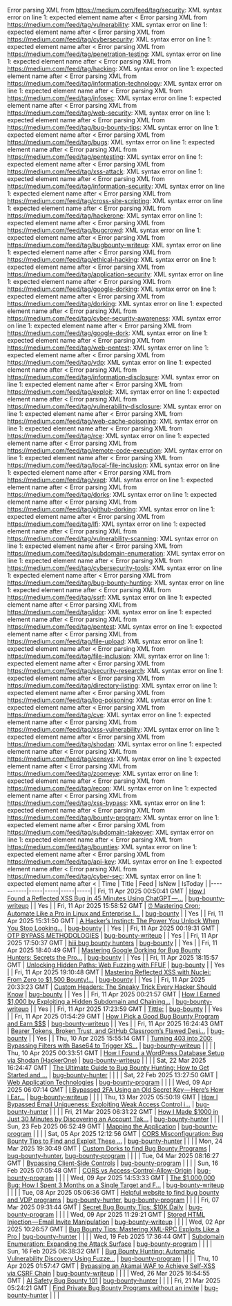 Error parsing XML from https://medium.com/feed/tag/security: XML syntax error on line 1: expected element name after <
Error parsing XML from https://medium.com/feed/tag/vulnerability: XML syntax error on line 1: expected element name after <
Error parsing XML from https://medium.com/feed/tag/cybersecurity: XML syntax error on line 1: expected element name after <
Error parsing XML from https://medium.com/feed/tag/penetration-testing: XML syntax error on line 1: expected element name after <
Error parsing XML from https://medium.com/feed/tag/hacking: XML syntax error on line 1: expected element name after <
Error parsing XML from https://medium.com/feed/tag/information-technology: XML syntax error on line 1: expected element name after <
Error parsing XML from https://medium.com/feed/tag/infosec: XML syntax error on line 1: expected element name after <
Error parsing XML from https://medium.com/feed/tag/web-security: XML syntax error on line 1: expected element name after <
Error parsing XML from https://medium.com/feed/tag/bug-bounty-tips: XML syntax error on line 1: expected element name after <
Error parsing XML from https://medium.com/feed/tag/bugs: XML syntax error on line 1: expected element name after <
Error parsing XML from https://medium.com/feed/tag/pentesting: XML syntax error on line 1: expected element name after <
Error parsing XML from https://medium.com/feed/tag/xss-attack: XML syntax error on line 1: expected element name after <
Error parsing XML from https://medium.com/feed/tag/information-security: XML syntax error on line 1: expected element name after <
Error parsing XML from https://medium.com/feed/tag/cross-site-scripting: XML syntax error on line 1: expected element name after <
Error parsing XML from https://medium.com/feed/tag/hackerone: XML syntax error on line 1: expected element name after <
Error parsing XML from https://medium.com/feed/tag/bugcrowd: XML syntax error on line 1: expected element name after <
Error parsing XML from https://medium.com/feed/tag/bugbounty-writeup: XML syntax error on line 1: expected element name after <
Error parsing XML from https://medium.com/feed/tag/ethical-hacking: XML syntax error on line 1: expected element name after <
Error parsing XML from https://medium.com/feed/tag/application-security: XML syntax error on line 1: expected element name after <
Error parsing XML from https://medium.com/feed/tag/google-dorking: XML syntax error on line 1: expected element name after <
Error parsing XML from https://medium.com/feed/tag/dorking: XML syntax error on line 1: expected element name after <
Error parsing XML from https://medium.com/feed/tag/cyber-security-awareness: XML syntax error on line 1: expected element name after <
Error parsing XML from https://medium.com/feed/tag/google-dork: XML syntax error on line 1: expected element name after <
Error parsing XML from https://medium.com/feed/tag/web-pentest: XML syntax error on line 1: expected element name after <
Error parsing XML from https://medium.com/feed/tag/vdp: XML syntax error on line 1: expected element name after <
Error parsing XML from https://medium.com/feed/tag/information-disclosure: XML syntax error on line 1: expected element name after <
Error parsing XML from https://medium.com/feed/tag/exploit: XML syntax error on line 1: expected element name after <
Error parsing XML from https://medium.com/feed/tag/vulnerability-disclosure: XML syntax error on line 1: expected element name after <
Error parsing XML from https://medium.com/feed/tag/web-cache-poisoning: XML syntax error on line 1: expected element name after <
Error parsing XML from https://medium.com/feed/tag/rce: XML syntax error on line 1: expected element name after <
Error parsing XML from https://medium.com/feed/tag/remote-code-execution: XML syntax error on line 1: expected element name after <
Error parsing XML from https://medium.com/feed/tag/local-file-inclusion: XML syntax error on line 1: expected element name after <
Error parsing XML from https://medium.com/feed/tag/vapt: XML syntax error on line 1: expected element name after <
Error parsing XML from https://medium.com/feed/tag/dorks: XML syntax error on line 1: expected element name after <
Error parsing XML from https://medium.com/feed/tag/github-dorking: XML syntax error on line 1: expected element name after <
Error parsing XML from https://medium.com/feed/tag/lfi: XML syntax error on line 1: expected element name after <
Error parsing XML from https://medium.com/feed/tag/vulnerability-scanning: XML syntax error on line 1: expected element name after <
Error parsing XML from https://medium.com/feed/tag/subdomain-enumeration: XML syntax error on line 1: expected element name after <
Error parsing XML from https://medium.com/feed/tag/cybersecurity-tools: XML syntax error on line 1: expected element name after <
Error parsing XML from https://medium.com/feed/tag/bug-bounty-hunting: XML syntax error on line 1: expected element name after <
Error parsing XML from https://medium.com/feed/tag/ssrf: XML syntax error on line 1: expected element name after <
Error parsing XML from https://medium.com/feed/tag/idor: XML syntax error on line 1: expected element name after <
Error parsing XML from https://medium.com/feed/tag/pentest: XML syntax error on line 1: expected element name after <
Error parsing XML from https://medium.com/feed/tag/file-upload: XML syntax error on line 1: expected element name after <
Error parsing XML from https://medium.com/feed/tag/file-inclusion: XML syntax error on line 1: expected element name after <
Error parsing XML from https://medium.com/feed/tag/security-research: XML syntax error on line 1: expected element name after <
Error parsing XML from https://medium.com/feed/tag/directory-listing: XML syntax error on line 1: expected element name after <
Error parsing XML from https://medium.com/feed/tag/log-poisoning: XML syntax error on line 1: expected element name after <
Error parsing XML from https://medium.com/feed/tag/cve: XML syntax error on line 1: expected element name after <
Error parsing XML from https://medium.com/feed/tag/xss-vulnerability: XML syntax error on line 1: expected element name after <
Error parsing XML from https://medium.com/feed/tag/shodan: XML syntax error on line 1: expected element name after <
Error parsing XML from https://medium.com/feed/tag/censys: XML syntax error on line 1: expected element name after <
Error parsing XML from https://medium.com/feed/tag/zoomeye: XML syntax error on line 1: expected element name after <
Error parsing XML from https://medium.com/feed/tag/recon: XML syntax error on line 1: expected element name after <
Error parsing XML from https://medium.com/feed/tag/xss-bypass: XML syntax error on line 1: expected element name after <
Error parsing XML from https://medium.com/feed/tag/bounty-program: XML syntax error on line 1: expected element name after <
Error parsing XML from https://medium.com/feed/tag/subdomain-takeover: XML syntax error on line 1: expected element name after <
Error parsing XML from https://medium.com/feed/tag/bounties: XML syntax error on line 1: expected element name after <
Error parsing XML from https://medium.com/feed/tag/api-key: XML syntax error on line 1: expected element name after <
Error parsing XML from https://medium.com/feed/tag/cyber-sec: XML syntax error on line 1: expected element name after <
| Time | Title | Feed | IsNew | IsToday |
|-----------|-----|-----|-----|-----|
| Fri, 11 Apr 2025 00:50:41 GMT | [How I Found a Reflected XSS Bug in 45 Minutes Using ChatGPT —...](https://medium.com/p/bc700c4baea8) | [bug-bounty-writeup](https://medium.com/feed/tag/bug-bounty-writeup) |  | Yes |
| Fri, 11 Apr 2025 15:58:52 GMT | [⏰ Mastering Cron: Automate Like a Pro in Linux and Enterprise I...](https://medium.com/p/6a5f5694a749) | [bug-bounty](https://medium.com/feed/tag/bug-bounty) |  | Yes |
| Fri, 11 Apr 2025 15:31:50 GMT | [A Hacker’s Instinct: The Power You Unlock When You Stop Looking...](https://medium.com/p/2715865e13f7) | [bug-bounty](https://medium.com/feed/tag/bug-bounty) |  | Yes |
| Fri, 11 Apr 2025 00:19:31 GMT | [OTP BYPASS METHODOLOGIES](https://medium.com/p/3ed951d1eb12) | [bug-bounty-writeup](https://medium.com/feed/tag/bug-bounty-writeup) |  | Yes |
| Fri, 11 Apr 2025 17:50:37 GMT | [hiii bug bounty hunters](https://medium.com/p/65dec8625cd4) | [bug-bounty](https://medium.com/feed/tag/bug-bounty) |  | Yes |
| Fri, 11 Apr 2025 18:40:49 GMT | [ Mastering Google Dorking for Bug Bounty Hunters: Secrets the Pro...](https://medium.com/p/5798df19f343) | [bug-bounty](https://medium.com/feed/tag/bug-bounty) |  | Yes |
| Fri, 11 Apr 2025 18:15:57 GMT | [Unlocking Hidden Paths: Web Fuzzing with FFUF](https://medium.com/p/9f81381bd9e3) | [bug-bounty](https://medium.com/feed/tag/bug-bounty) |  | Yes |
| Fri, 11 Apr 2025 19:10:48 GMT | [ Mastering Reflected XSS with Nuclei: From Zero to $1,500 Bounty!...](https://medium.com/p/eb5115a1aaf0) | [bug-bounty](https://medium.com/feed/tag/bug-bounty) |  | Yes |
| Fri, 11 Apr 2025 20:33:23 GMT | [Custom Headers: The Sneaky Trick Every Hacker Should Know](https://medium.com/p/a685246cc3d0) | [bug-bounty](https://medium.com/feed/tag/bug-bounty) |  | Yes |
| Fri, 11 Apr 2025 00:21:57 GMT | [How I Earned $1,000 by Exploiting a Hidden Subdomain and Chaining...](https://medium.com/p/1dc83adf927c) | [bug-bounty-writeup](https://medium.com/feed/tag/bug-bounty-writeup) |  | Yes |
| Fri, 11 Apr 2025 17:23:59 GMT | [Tittle:](https://medium.com/p/a9218e507b1a) | [bug-bounty](https://medium.com/feed/tag/bug-bounty) |  | Yes |
| Fri, 11 Apr 2025 01:54:29 GMT | [How I Pick a Good Bug Bounty Program and Earn $$$](https://medium.com/p/dc7610bff549) | [bug-bounty-writeup](https://medium.com/feed/tag/bug-bounty-writeup) |  | Yes |
| Fri, 11 Apr 2025 16:24:43 GMT | [Bearer Tokens, Broken Trust, and GitHub Classroom’s Flawed Desi...](https://medium.com/p/8d616adb7ee5) | [bug-bounty](https://medium.com/feed/tag/bug-bounty) |  | Yes |
| Thu, 10 Apr 2025 15:55:14 GMT | [Turning 403 into 200: Bypassing Filters with Base64 to Trigger XS...](https://medium.com/p/adbf5f817d85) | [bug-bounty-writeup](https://medium.com/feed/tag/bug-bounty-writeup) |  |  |
| Thu, 10 Apr 2025 00:33:51 GMT | [How I Found a WordPress Database Setup via Shodan (HackerOne)](https://medium.com/p/a5de583e2fb4) | [bug-bounty-writeup](https://medium.com/feed/tag/bug-bounty-writeup) |  |  |
| Sat, 22 Mar 2025 16:24:47 GMT | [The Ultimate Guide to Bug Bounty Hunting: How to Get Started and ...](https://medium.com/p/74bb31926190) | [bug-bounty-hunter](https://medium.com/feed/tag/bug-bounty-hunter) |  |  |
| Sat, 22 Feb 2025 13:27:50 GMT | [Web Application Technologies](https://medium.com/p/aaa947303675) | [bug-bounty-program](https://medium.com/feed/tag/bug-bounty-program) |  |  |
| Wed, 09 Apr 2025 06:07:14 GMT | [I Bypassed 2FA Using an Old Secret Key — Here’s How I Ear...](https://medium.com/p/cd92c9158f1a) | [bug-bounty-writeup](https://medium.com/feed/tag/bug-bounty-writeup) |  |  |
| Thu, 13 Mar 2025 05:50:19 GMT | [How I Bypassed Email Uniqueness: Exploiting Weak Access Control i...](https://medium.com/p/28177f3c0b29) | [bug-bounty-hunter](https://medium.com/feed/tag/bug-bounty-hunter) |  |  |
| Fri, 21 Mar 2025 06:31:22 GMT | [How I Made $1000 in Just 30 Minutes by Discovering an Account Tak...](https://medium.com/p/84afd6c5d9ab) | [bug-bounty-hunter](https://medium.com/feed/tag/bug-bounty-hunter) |  |  |
| Sun, 23 Feb 2025 06:52:49 GMT | [Mapping the Application](https://medium.com/p/a922729a6772) | [bug-bounty-program](https://medium.com/feed/tag/bug-bounty-program) |  |  |
| Sat, 05 Apr 2025 12:12:56 GMT | [CORS Misconfiguration: Bug Bounty Tips to Find and Exploit These ...](https://medium.com/p/4856d0a954af) | [bug-bounty-hunter](https://medium.com/feed/tag/bug-bounty-hunter) |  |  |
| Mon, 24 Mar 2025 19:30:49 GMT | [Custom Dorks to find Bug Bounty Programs](https://medium.com/p/4867da4b9ebf) | [bug-bounty-hunter](https://medium.com/feed/tag/bug-bounty-hunter), [bug-bounty-program](https://medium.com/feed/tag/bug-bounty-program) |  |  |
| Tue, 04 Mar 2025 08:16:27 GMT | [Bypassing Client-Side Controls](https://medium.com/p/6f85c97747d7) | [bug-bounty-program](https://medium.com/feed/tag/bug-bounty-program) |  |  |
| Sun, 16 Feb 2025 07:05:48 GMT | [CORS vs Access-Control-Allow-Origin](https://medium.com/p/af5cecc3f4c7) | [bug-bounty-program](https://medium.com/feed/tag/bug-bounty-program) |  |  |
| Wed, 09 Apr 2025 14:53:33 GMT | [The $1,000,000 Bug: How I Spent 3 Months on a Single Target and F...](https://medium.com/p/5827cd7dc866) | [bug-bounty-writeup](https://medium.com/feed/tag/bug-bounty-writeup) |  |  |
| Tue, 08 Apr 2025 05:06:36 GMT | [Helpful website to find bug bounty and VDP programs](https://medium.com/p/eef63aca3b04) | [bug-bounty-hunter](https://medium.com/feed/tag/bug-bounty-hunter), [bug-bounty-program](https://medium.com/feed/tag/bug-bounty-program) |  |  |
| Fri, 07 Mar 2025 09:31:44 GMT | [Secret Bug Bounty Tips: $10K Daily](https://medium.com/p/5951273f0c29) | [bug-bounty-program](https://medium.com/feed/tag/bug-bounty-program) |  |  |
| Wed, 09 Apr 2025 11:29:21 GMT | [Stored HTML Injection — Email Invite Manipulation](https://medium.com/p/63022e21d5db) | [bug-bounty-writeup](https://medium.com/feed/tag/bug-bounty-writeup) |  |  |
| Wed, 02 Apr 2025 10:26:57 GMT | [ Bug Bounty Tips: Mastering XML-RPC Exploits Like a Pro ](https://medium.com/p/8c9fa4c003cc) | [bug-bounty-hunter](https://medium.com/feed/tag/bug-bounty-hunter) |  |  |
| Wed, 19 Feb 2025 17:36:44 GMT | [Subdomain Enumeration: Expanding the Attack Surface](https://medium.com/p/5fefe74f1d83) | [bug-bounty-program](https://medium.com/feed/tag/bug-bounty-program) |  |  |
| Sun, 16 Feb 2025 06:38:32 GMT | [Bug Bounty Hunting: Automatic Vulnerability Discovery Using Fuzze...](https://medium.com/p/6da56581c8ae) | [bug-bounty-program](https://medium.com/feed/tag/bug-bounty-program) |  |  |
| Thu, 10 Apr 2025 01:57:47 GMT | [Bypassing an Akamai WAF to Achieve Self-XSS via CSRF Chain](https://medium.com/p/0fd28fcb9250) | [bug-bounty-writeup](https://medium.com/feed/tag/bug-bounty-writeup) |  |  |
| Wed, 26 Mar 2025 16:54:55 GMT | [AI Safety Bug Bounty 101](https://medium.com/p/50f78c88781b) | [bug-bounty-hunter](https://medium.com/feed/tag/bug-bounty-hunter) |  |  |
| Fri, 21 Mar 2025 05:24:21 GMT | [Find Private Bug Bounty Programs without an invite](https://medium.com/p/d2baf4c3be06) | [bug-bounty-hunter](https://medium.com/feed/tag/bug-bounty-hunter) |  |  |
